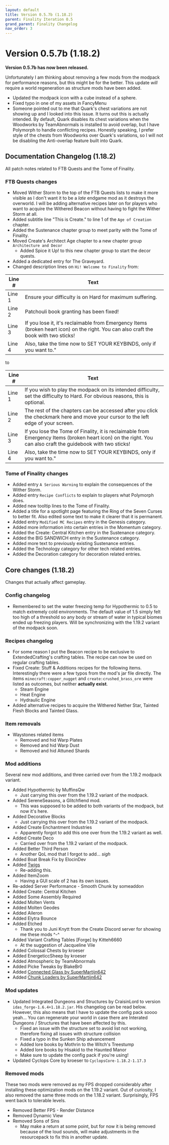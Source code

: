 ```yaml
---
layout: default
title: Version 0.5.7b (1.18.2)
parent: Finality Iteration 0.5
grand_parent: Finality Changelog
nav_order: 3
---
```

# Version 0.5.7b (1.18.2)
**Version 0.5.7b has now been released.**

Unfortunately I am thinking about removing a few mods from the modpack for performance reasons, but this might be for the better. This update *will* require a world regeneration as structure mods have been added. 

* Updated the modpack icon with a cube instead of a sphere.
* Fixed typo in one of my assets in FancyMenu
* Someone pointed out to me that Quark's chest variations are not showing up and I looked into this issue. It turns out this is actually intended. By default, Quark disables its chest variations when the Woodworks by TeamAbnormals is installed to avoid overlap, but I have Polymorph to handle conflicting recipes. Honestly speaking, I prefer style of the chests from Woodworks over Quark's variations, so I will not be disabling the Anti-overlap feature built into Quark.

## Documentation Changelog (1.18.2)
All patch notes related to FTB Quests and the Tome of Finality.
### FTB Quests changes
* Moved Wither Storm to the top of the FTB Quests lists to make it more visible as I don't want it to be a *late* endgame mod as it destroys the overworld. I will be adding alternative recipes later on for players who want to acquire the Withered Beacon without having to fight the Wither Storm at all.
* Added subtitle line "This is Create." to line 1 of the `Age of Creation` chapter.
* Added the Sustenance chapter group to meet parity with the Tome of Finality.
* Moved Create's Architect Age chapter to a new chapter group `Architecture and Decor`
  * Added Spice it Up! to this new chapter group to start the decor quests.
* Added a dedicated entry for The Graveyard.
* Changed description lines on `Hi! Welcome to Finality` from:

| Line # | Text |
| --- | --- |
| Line 1 | Ensure your difficulty is on Hard for maximum suffering. |
| Line 2 | Patchouli book granting has been fixed! | 
| Line 3 | If you lose it, it's reclaimable from Emergency Items (broken heart icon) on the right. You can also craft the book with two sticks! |
| Line 4 | Also, take the time now to SET YOUR KEYBINDS, only if you want to." |

to

| Line # | Text |
| --- | --- |
| Line 1 | If you wish to play the modpack on its intended difficulty, set the difficulty to Hard. For obvious reasons, this is optional. |
| Line 2 | The rest of the chapters can be accessed after you click the checkmark here and move your cursor to the left edge of your screen. |
| Line 3 | If you lose the Tome of Finality, it is reclaimable from Emergency Items (broken heart icon) on the right. You can also craft the guidebook with two sticks! |
| Line 4 | Also, take the time now to SET YOUR KEYBINDS, only if you want to." |


### Tome of Finality changes
* Added entry `A Serious Warning` to explain the consequences of the Wither Storm.
* Added entry `Recipe Conflicts` to explain to players what Polymorph does.
* Added new tooltip lines to the Tome of Finality.
* Added a title for a spotlight page featuring the Ring of the Seven Curses to better fit. Also edited some text to make it clearer that it is permanent.
* Added entry `Modified MC Recipes` entry in the Genesis category.
* Added more information into certain entries in the Momentum category.
* Added the Create: Central Kitchen entry in the Sustenance category.
* Added the BIG SANDWICH entry in the Sustenance category.
* Added more text to previously existing Sustenance entries.
* Added the Technology category for other tech related entries.
* Added the Decoration category for decoration related entries.

## Core changes (1.18.2)
Changes that actually affect gameplay.

### Config changelog
* Remembered to set the water freezing temp for Hypothermic to 0.5 to match extremely cold environments. The default value of 1.5 simply felt too high of a threshold so any body or stream of water in typical biomes ended up freezing players. Will be synchronizing with the 1.19.2 variant of the modpack soon.

### Recipes changelog
* For some reason I put the Beacon recipe to be exclusive to ExtendedCrafting's crafting tables. The recipe can now be used on regular crafting tables.
* Fixed Create: Stuff & Additions recipes for the following items. Interestingly there were a few typos from the mod's jar file directly. The items `minecraft:copper_nugget` and `create:crushed_brass_ore` were listed as outcomes, but neither **actually exist**. 
  * Steam Engine 
  * Heat Engine
  * Hydraulic Engine
* Added alternative recipes to acquire the Withered Nether Star, Tainted Flesh Blocks and Tainted Glass.

### Item removals
* Waystones related items
  * Removed and hid Warp Plates
  * Removed and hid Warp Dust
  * Removed and hid Attuned Shards

### Mod additions
Several new mod additions, and three carried over from the 1.19.2 modpack variant.
* Added Hypothermic by MuffinsQw
  * Just carrying this over from the 1.19.2 variant of the modpack.
* Added SereneSeasons, a Glitchfiend mod.
  * This was supposed to be added to both variants of the modpack, but now it's here.
* Added Decorative Blocks
  * Just carrying this over from the 1.19.2 variant of the modpack.
* Added Create Enchantment Industries
  * Apparently forgot to add this one over from the 1.19.2 variant as well.
* Added Create Deco
  * Carried over from the 1.19.2 variant of the modpack.
* Added Better Third Person 
  * Another QoL mod that I forgot to add... *sigh*
* Added Boat Break Fix by ElocinDev
* Added [Twigs](https://www.curseforge.com/minecraft/mc-mods/twigs)
  * Re-adding this.
* Added ItemZoom
  * Having a GUI scale of 2 has its own issues.
* Re-added Server Performance - Smooth Chunk by someaddon
* Added Create: Central Kitchen
* Added Some Assembly Required
* Added Molten Vents
* Added Molten Geodes
* Added Aileron
* Added Elytra Bounce
* Added Etched
  * Thank you to Juni Knytt from the Create Discord server for showing me these mods ^-^
* Added Variant Crafting Tables [Forge] by Kitteh6660
  * At the suggestion of Jacqueline Vile
* Added Colossal Chests by kroeser
* Added EnergeticcSheep by kroeser
* Added Atmospheric by TeamAbnormals
* Added Picke Tweaks by BlakeBr0
* Added [Connected Glass by SuperMartijn642](https://www.curseforge.com/minecraft/mc-mods/connected-glass)
* Added [Chunk Loaders by SuperMartijn642](https://www.curseforge.com/minecraft/mc-mods/chunk-loaders)

### Mod updates
* Updated Integrated Dungeons and Structures by CraisinLord to version `idas_forge-1.6.4+1.18.2.jar`. His changelog can be read below. However, this also means that I have to update the config pack soooo yeah... You can regenerate your world in case there are Interated Dungeons / Structures that have been affected by this.
  * Fixed an issue with the structure set to avoid list not working, therefore fixing all issues with structure collision
  * Fixed a typo in the Sunken Ship advancement
  * Added lore books by Mothrin to the Witch's Treestump
  * Added lore books by Hisakid to the Haunted Manor
  * Make sure to update the config pack if you're using!
* Updated Cyclops Core by kroeser to `CyclopsCore-1.18.2-1.17.3`

### Removed mods
These two mods were removed as my FPS dropped considerably after installing these optimization mods on the 1.19.2 variant. Out of curiosity, I also removed the same three mods on the 1.18.2 variant. Surprisingly, FPS went back to tolerable levels.
* Removed Better FPS - Render Distance
* Removed Dynamic View
* Removed Sons of Sins
  * May make a return at some point, but for now it is being removed because of the loud sounds, will make adjustments in the resourcepack to fix this in another update.